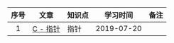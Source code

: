 |序号|文章|知识点|学习时间|备注|
|:--:|:--:|:--|:--:|:--|
|1|[C - 指针](https://www.jianshu.com/p/63f3bfb58687)|指针|2019-07-20|

